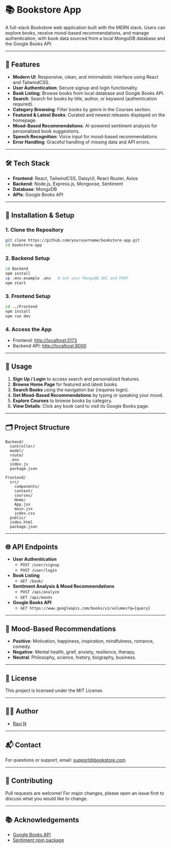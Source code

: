 # 📚 Bookstore App

A full-stack Bookstore web application built with the MERN stack. Users can explore books, receive mood-based recommendations, and manage authentication, with book data sourced from a local MongoDB database and the Google Books API.

---

## 🚀 Features

- **Modern UI**: Responsive, clean, and minimalistic interface using React and TailwindCSS.
- **User Authentication**: Secure signup and login functionality.
- **Book Listing**: Browse books from local database and Google Books API.
- **Search**: Search for books by title, author, or keyword (authentication required).
- **Category Browsing**: Filter books by genre in the Courses section.
- **Featured & Latest Books**: Curated and newest releases displayed on the homepage.
- **Mood-Based Recommendations**: AI-powered sentiment analysis for personalized book suggestions.
- **Speech Recognition**: Voice input for mood-based recommendations.
- **Error Handling**: Graceful handling of missing data and API errors.

---

## 🛠 Tech Stack

- **Frontend**: React, TailwindCSS, DaisyUI, React Router, Axios
- **Backend**: Node.js, Express.js, Mongoose, Sentiment
- **Database**: MongoDB
- **APIs**: Google Books API

---

## 🔧 Installation & Setup

### 1. Clone the Repository

```sh
git clone https://github.com/yourusername/bookstore-app.git
cd bookstore-app
```

### 2. Backend Setup

```sh
cd Backend
npm install
cp .env.example .env   # Set your MongoDB URI and PORT
npm start
```

### 3. Frontend Setup

```sh
cd ../Frontend
npm install
npm run dev
```

### 4. Access the App

- Frontend: [http://localhost:5173](http://localhost:5173)
- Backend API: [http://localhost:8000](http://localhost:8000)

---

## 📖 Usage

1. **Sign Up / Login** to access search and personalized features.
2. **Browse Home Page** for featured and latest books.
3. **Search Books** using the navigation bar (requires login).
4. **Get Mood-Based Recommendations** by typing or speaking your mood.
5. **Explore Courses** to browse books by category.
6. **View Details**: Click any book card to visit its Google Books page.

---

## 🗂 Project Structure

```
Backend/
  controller/
  model/
  route/
  .env
  index.js
  package.json

Frontend/
  src/
    components/
    context/
    courses/
    Home/
    App.jsx
    main.jsx
    index.css
  public/
  index.html
  package.json
```

---

## 🌐 API Endpoints

- **User Authentication**
  - `POST /user/signup`
  - `POST /user/login`
- **Book Listing**
  - `GET /book/`
- **Sentiment Analysis & Mood Recommendations**
  - `POST /api/analyze`
  - `GET /api/moods`
- **Google Books API**
  - `GET https://www.googleapis.com/books/v1/volumes?q={query}`

---

## 🤖 Mood-Based Recommendations

- **Positive**: Motivation, happiness, inspiration, mindfulness, romance, comedy.
- **Negative**: Mental health, grief, anxiety, resilience, therapy.
- **Neutral**: Philosophy, science, history, biography, business.

---

## 📝 License

This project is licensed under the MIT License.

---

## 👨‍💻 Author

- [Ravi N](https://github.com/yourusername)

---

## 📬 Contact

For questions or support, email: support@bookstore.com

---

## 📢 Contributing

Pull requests are welcome! For major changes, please open an issue first to discuss what you would like to change.

---

## 📚 Acknowledgements

- [Google Books API](https://developers.google.com/books)
- [Sentiment npm package](https://www.npmjs.com/package/sentiment)
